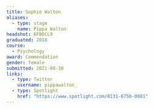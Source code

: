 ```yaml
---
title: Sophie Walton
aliases:
  - type: stage
    name: Pippa Walton
headshot: 6FBDCL9
graduated: 2018
course:
  - Psychology
award: Commendation
gender: female
submitted: 2021-08-30
links:
  - type: Twitter
    username: pippawalton_
  - type: Spotlight
    href: "https://www.spotlight.com/8131-6756-0081"
---
```

